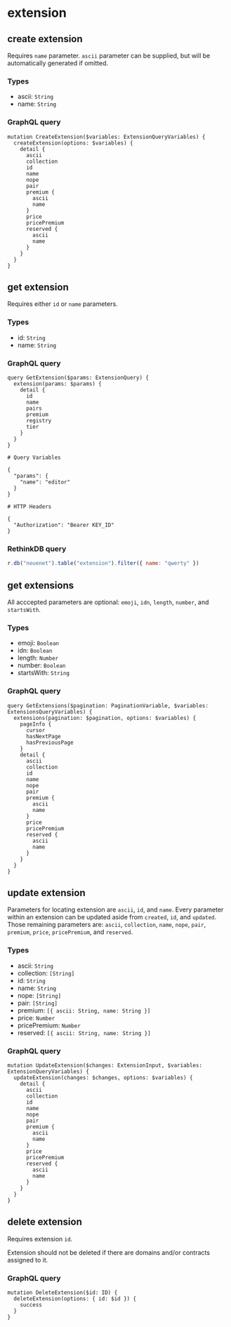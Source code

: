 # extension



## create extension

Requires `name` parameter. `ascii` parameter can be supplied, but will be automatically generated if omitted.

### Types

- ascii: `String`
- name: `String`

### GraphQL query

```sdl
mutation CreateExtension($variables: ExtensionQueryVariables) {
  createExtension(options: $variables) {
    detail {
      ascii
      collection
      id
      name
      nope
      pair
      premium {
        ascii
        name
      }
      price
      pricePremium
      reserved {
        ascii
        name
      }
    }
  }
}
```



## get extension

Requires either `id` or `name` parameters.

### Types

- id: `String`
- name: `String`

### GraphQL query

```sdl
query GetExtension($params: ExtensionQuery) {
  extension(params: $params) {
    detail {
      id
      name
      pairs
      premium
      registry
      tier
    }
  }
}

# Query Variables

{
  "params": {
    "name": "editor"
  }
}

# HTTP Headers

{
  "Authorization": "Bearer KEY_ID"
}
```

### RethinkDB query

```js
r.db("neuenet").table("extension").filter({ name: "qwerty" })
```



## get extensions

All acccepted parameters are optional: `emoji`, `idn`, `length`, `number`, and `startsWith`.

### Types

- emoji: `Boolean`
- idn: `Boolean`
- length: `Number`
- number: `Boolean`
- startsWith: `String`

### GraphQL query

```sdl
query GetExtensions($pagination: PaginationVariable, $variables: ExtensionsQueryVariables) {
  extensions(pagination: $pagination, options: $variables) {
    pageInfo {
      cursor
      hasNextPage
      hasPreviousPage
    }
    detail {
      ascii
      collection
      id
      name
      nope
      pair
      premium {
        ascii
        name
      }
      price
      pricePremium
      reserved {
        ascii
        name
      }
    }
  }
}
```



## update extension

Parameters for locating extension are `ascii`, `id`, and `name`. Every parameter within an extension can be updated aside from `created`, `id`, and `updated`. Those remaining parameters are: `ascii`, `collection`, `name`, `nope`, `pair`, `premium`, `price`, `pricePremium`, and `reserved`.

### Types
- ascii: `String`
- collection: `[String]`
- id: `String`
- name: `String`
- nope: `[String]`
- pair: `[String]`
- premium: `[{ ascii: String, name: String }]`
- price: `Number`
- pricePremium: `Number`
- reserved: `[{ ascii: String, name: String }]`

### GraphQL query

```sdl
mutation UpdateExtension($changes: ExtensionInput, $variables: ExtensionQueryVariables) {
  updateExtension(changes: $changes, options: $variables) {
    detail {
      ascii
      collection
      id
      name
      nope
      pair
      premium {
        ascii
        name
      }
      price
      pricePremium
      reserved {
        ascii
        name
      }
    }
  }
}
```



## delete extension

Requires extension `id`.

Extension should not be deleted if there are domains and/or contracts assigned to it.

### GraphQL query

```sdl
mutation DeleteExtension($id: ID) {
  deleteExtension(options: { id: $id }) {
    success
  }
}
```
